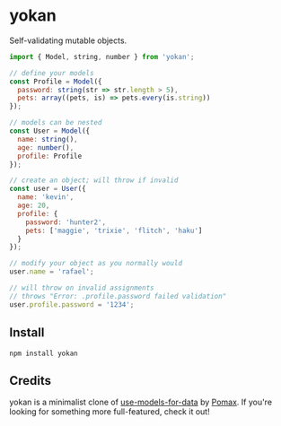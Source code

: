 # yokan

Self-validating mutable objects.

```js
import { Model, string, number } from 'yokan';

// define your models
const Profile = Model({
  password: string(str => str.length > 5),
  pets: array((pets, is) => pets.every(is.string))
});

// models can be nested
const User = Model({
  name: string(),
  age: number(),
  profile: Profile
});

// create an object; will throw if invalid
const user = User({
  name: 'kevin',
  age: 20,
  profile: {
    password: 'hunter2',
    pets: ['maggie', 'trixie', 'flitch', 'haku']
  }
});

// modify your object as you normally would
user.name = 'rafael';

// will throw on invalid assignments
// throws "Error: .profile.password failed validation"
user.profile.password = '1234';
```

## Install

```shell
npm install yokan
```

## Credits

yokan is a minimalist clone of [use-models-for-data](https://github.com/Pomax/use-models-for-data) by [Pomax](https://github.com/Pomax/). If you're looking for something more full-featured, check it out!
